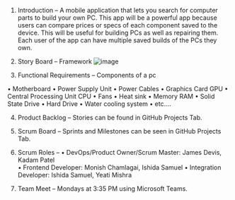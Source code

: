 1)	Introduction – A mobile application that lets you search for computer parts to build your own PC. This app will be a powerful app because users can compare prices or specs of each component saved to the device. This will be useful for building PCs as well as repairing them. Each user of the app can have multiple saved builds of the PCs they own.

2)	Story Board – Framework
![image](https://user-images.githubusercontent.com/59839409/151727478-215fd7c4-2a42-493e-a2da-c33c5e4784d9.png)

3)	Functional Requirements – Components of a pc

•	Motherboard
•	Power Supply Unit 
•	Power Cables
•	Graphics Card GPU
•	Central Processing Unit CPU
•	Fans
•	Heat sink
•	Memory RAM
•	Solid State Drive 
•	Hard Drive
•	Water cooling system
•	etc....

4)	Product Backlog – Stories can be found in GitHub Projects Tab.

5)	Scrum Board – Sprints and Milestones can be seen in GitHub Projects Tab.

6)	Scrum Roles – 
•	DevOps/Product Owner/Scrum Master: James Devis, Kadam Patel  
•	Frontend Developer: Monish Chamlagai, Ishida Samuel 
•	Integration Developer: Ishida Samuel, Yeati Mishra

7)	Team Meet – Mondays at 3:35 PM using Microsoft Teams.
